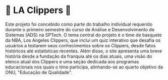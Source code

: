 # 🔵 LA Clippers 🔴

Este projeto foi concebido como parte do trabalho individual requerido durante o primeiro semestre do curso de Análise e Desenvolvimento de Sistemas (ADS) na SPTech. O tema central do projeto é o time de basquete da NBA, Los Angeles Clippers, que inclui um quiz interativo que desafia os usuários a testarem seus conhecimentos sobre os Clippers, desde fatos históricos até estatísticas recentes. Além disso, o site apresenta uma breve história desde a fundação da franquia até os dias atuais, uma visão do elenco atual dos Clippers e uma seção dedicada aos programas educacionais nos quais o time participa, alinhando-se ao quarto objetivo da ONU, "Educação de Qualidade".

